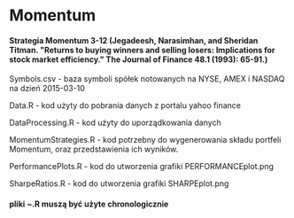 # Momentum

#### Strategia Momentum 3-12 (Jegadeesh, Narasimhan, and Sheridan Titman. "Returns to buying winners and selling losers: Implications for stock market efficiency." The Journal of Finance 48.1 (1993): 65-91.)


Symbols.csv - baza symboli spółek notowanych na NYSE, AMEX i NASDAQ na dzień 2015-03-10

Data.R - kod użyty do pobrania danych z portalu yahoo finance

DataProcessing.R - kod użyty do uporządkowania danych

MomentumStrategies.R - kod potrzebny do wygenerowania składu portfeli Momentum, oraz przedstawienia ich wyników.

PerformancePlots.R - kod do utworzenia grafiki PERFORMANCEplot.png

SharpeRatios.R - kod do utworzenia grafiki SHARPEplot.png



#### pliki ~.R muszą być użyte chronologicznie

